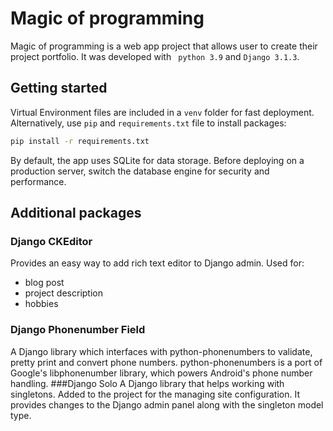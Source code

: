 # Magic of programming
Magic of programming is a web app project that allows user to create their project portfolio. It was developed with ` python 3.9` and `Django 3.1.3`.

## Getting started
Virtual Environment files are included in a `venv` folder for fast deployment. Alternatively, use `pip` and `requirements.txt` file to install packages: 

```bash
pip install -r requirements.txt
```

By default, the app uses SQLite for data storage. Before deploying on a production server, switch the database engine for security and performance.

## Additional packages
### Django CKEditor
Provides an easy way to add rich text editor to Django admin. 
Used for:
* blog post
* project description
* hobbies 
### Django Phonenumber Field
A Django library which interfaces with python-phonenumbers to validate, pretty print and convert phone numbers. python-phonenumbers is a port of Google's libphonenumber library, which powers Android's phone number handling.
###Django Solo
A Django library that helps working with singletons. Added to the project for the managing site configuration. It provides changes to the Django admin panel along with the singleton model type. 
